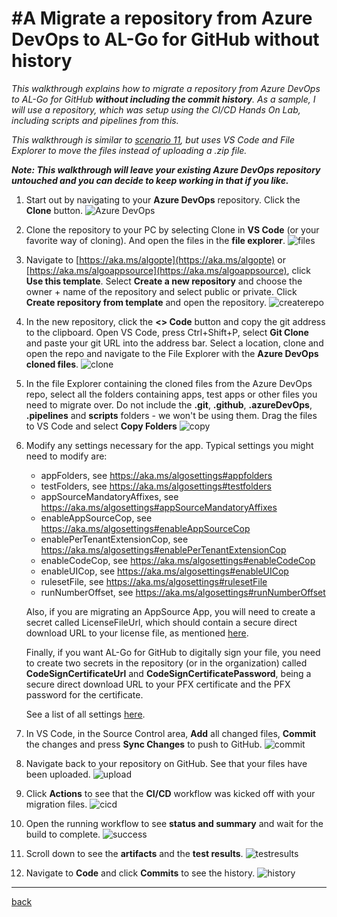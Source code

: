 # #A Migrate a repository from Azure DevOps to AL-Go for GitHub without history
*This walkthrough explains how to migrate a repository from Azure DevOps to AL-Go for GitHub **without including the commit history**. As a sample, I will use a repository, which was setup using the CI/CD Hands On Lab, including scripts and pipelines from this.*

*This walkthrough is similar to [scenario 11](SetupCiCdForExistingAppSourceApp.md), but uses VS Code and File Explorer to move the files instead of uploading a .zip file.*

***Note: This walkthrough will leave your existing Azure DevOps repository untouched and you can decide to keep working in that if you like.***

1. Start out by navigating to your **Azure DevOps** repository. Click the **Clone** button.
![Azure DevOps](https://github.com/microsoft/AL-Go/assets/10775043/3e61f1c1-6e29-477e-a5da-92bf3228005a)
1. Clone the repository to your PC by selecting Clone in **VS Code** (or your favorite way of cloning). And open the files in the **file explorer**.
![files](https://github.com/microsoft/AL-Go/assets/10775043/f9925c6a-215b-4475-a062-9aeb20a2f1ee)
1. Navigate to [https://aka.ms/algopte](https://aka.ms/algopte) or [https://aka.ms/algoappsource](https://aka.ms/algoappsource), click **Use this template**. Select **Create a new repository** and choose the owner + name of the repository and select public or private. Click **Create repository from template** and open the repository.
![createrepo](https://github.com/microsoft/AL-Go/assets/10775043/8b253c09-36aa-4334-94d1-9541f328ff06)
1. In the new repository, click the **<> Code** button and copy the git address to the clipboard. Open VS Code, press Ctrl+Shift+P, select **Git Clone** and paste your git URL into the address bar. Select a location, clone and open the repo and navigate to the File Explorer with the **Azure DevOps cloned files**.
![clone](https://github.com/microsoft/AL-Go/assets/10775043/94d1b0cd-96b4-48cb-bc10-0433d0e13e6c)
1. In the file Explorer containing the cloned files from the Azure DevOps repo, select all the folders containing apps, test apps or other files you need to migrate over. Do not include the **.git**, **.github**, **.azureDevOps**, **.pipelines** and **scripts** folders - we won't be using them. Drag the files to VS Code and select **Copy Folders**
![copy](https://github.com/microsoft/AL-Go/assets/10775043/485d8117-f81e-4f18-8630-391d466ee5b6)
1. Modify any settings necessary for the app. Typical settings you might need to modify are:
    - appFolders, see https://aka.ms/algosettings#appfolders
    - testFolders, see https://aka.ms/algosettings#testfolders
    - appSourceMandatoryAffixes, see https://aka.ms/algosettings#appSourceMandatoryAffixes
    - enableAppSourceCop, see https://aka.ms/algosettings#enableAppSourceCop
    - enablePerTenantExtensionCop, see https://aka.ms/algosettings#enablePerTenantExtensionCop
    - enableCodeCop, see https://aka.ms/algosettings#enableCodeCop
    - enableUICop, see https://aka.ms/algosettings#enableUICop
    - rulesetFile, see https://aka.ms/algosettings#rulesetFile
    - runNumberOffset, see https://aka.ms/algosettings#runNumberOffset

    Also, if you are migrating an AppSource App, you will need to create a secret called LicenseFileUrl, which should contain a secure direct download URL to your license file, as mentioned [here](SetupCiCdForExistingAppSourceApp.md).

    Finally, if you want AL-Go for GitHub to digitally sign your file, you need to create two secrets in the repository (or in the organization) called **CodeSignCertificateUrl** and **CodeSignCertificatePassword**, being a secure direct download URL to your PFX certificate and the PFX password for the certificate.

    See a list of all settings [here](settings.md).

1. In VS Code, in the Source Control area, **Add** all changed files, **Commit** the changes and press **Sync Changes** to push to GitHub.
![commit](https://github.com/microsoft/AL-Go/assets/10775043/b5e0a078-581b-4a1b-bcbf-6b1e0f684255)
1. Navigate back to your repository on GitHub. See that your files have been uploaded.
![upload](https://github.com/microsoft/AL-Go/assets/10775043/a0e37ff1-6b9a-4a09-973e-79e3b2d06ad0)
1. Click **Actions** to see that the **CI/CD** workflow was kicked off with your migration files.
![cicd](https://github.com/microsoft/AL-Go/assets/10775043/2768cc67-dff4-47d6-906f-8c2eb3761e35)
1. Open the running workflow to see **status and summary** and wait for the build to complete.
![success](https://github.com/microsoft/AL-Go/assets/10775043/1f1a7e3e-f8f4-4b5f-805d-c5357439c527)
1. Scroll down to see the **artifacts** and the **test results**.
![testresults](https://github.com/microsoft/AL-Go/assets/10775043/130aef13-dbf1-4a4b-987c-74df6f915790)
1. Navigate to **Code** and click **Commits** to see the history.
![history](https://github.com/microsoft/AL-Go/assets/10775043/7458a5cf-356d-41f1-8e48-5805dec584d6)

---
[back](../README.md)
